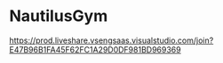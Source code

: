# NautilusGym
https://prod.liveshare.vsengsaas.visualstudio.com/join?E47B96B1FA45F62FC1A29D0DF981BD969369
